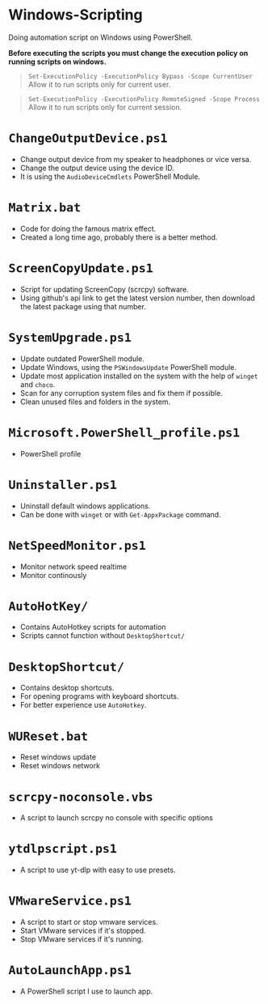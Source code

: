 # Windows-Scripting
Doing automation script on Windows using PowerShell.

**Before executing the scripts you must change the execution policy on running scripts on windows.**

> `Set-ExecutionPolicy -ExecutionPolicy Bypass -Scope CurrentUser` 
> Allow it to run scripts only for current user.

> `Set-ExecutionPolicy -ExecutionPolicy RemoteSigned -Scope Process`
> Allow it to run scripts only for current session.

# `ChangeOutputDevice.ps1`
- Change output device from my speaker to headphones or vice versa.
- Change the output device using the device ID.
- It is using the `AudioDeviceCmdlets` PowerShell Module.

# `Matrix.bat`
- Code for doing the famous matrix effect.
- Created a long time ago, probably there is a better method.

# `ScreenCopyUpdate.ps1`
- Script for updating ScreenCopy (scrcpy) software.
- Using github's api link to get the latest version number, then download the latest package using that number.

# `SystemUpgrade.ps1`
- Update outdated PowerShell module.
- Update Windows, using the `PSWindowsUpdate` PowerShell module.
- Update most application installed on the system with the help of `winget` and `choco`.
- Scan for any corruption system files and fix them if possible.
- Clean unused files and folders in the system.

# `Microsoft.PowerShell_profile.ps1`
- PowerShell profile

# `Uninstaller.ps1`
- Uninstall default windows applications.
- Can be done with `winget` or with `Get-AppxPackage` command.

# `NetSpeedMonitor.ps1`
- Monitor network speed realtime
- Monitor continously 

# `AutoHotKey/`
- Contains AutoHotkey scripts for automation
- Scripts cannot function without `DesktopShortcut/`

# `DesktopShortcut/`
- Contains desktop shortcuts.
- For opening programs with keyboard shortcuts.
- For better experience use `AutoHotkey`.

# `WUReset.bat`
- Reset windows update
- Reset windows network

# `scrcpy-noconsole.vbs`
- A script to launch scrcpy no console with specific options

# `ytdlpscript.ps1`
- A script to use yt-dlp with easy to use presets.

# `VMwareService.ps1`
- A script to start or stop vmware services.
- Start VMware services if it's stopped.
- Stop VMware services if it's running.

# `AutoLaunchApp.ps1`
- A PowerShell script I use to launch app.
